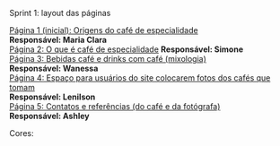 Sprint 1: layout das páginas

[Página 1 (inicial): Origens do café de especialidade]()  
**Responsável: Maria Clara**  
[Página 2: O que é café de especialidade](/Layout/Pagina_2.pdf)
**Responsável: Simone**  
[Página 3: Bebidas café e drinks com café (mixologia)](/Layout/Pagina_3.pdf)  
**Responsável: Wanessa**  
[Página 4: Espaço para usuários do site colocarem fotos dos cafés que tomam]()  
**Responsável: Lenilson**  
[Página 5: Contatos e referências (do café e da fotógrafa)]()  
**Responsável: Ashley**

Cores: 

